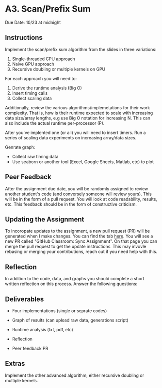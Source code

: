 # A3. Scan/Prefix Sum

Due Date: 10/23 at midnight

## Instructions

Implement the scan/prefix sum algorithm from the slides in three variations:

1. Single-threaded CPU approach
2. Naive GPU approach
3. Recursive doubling or multiple kernels on GPU

For each approach you will need to:

1. Derive the runtime analysis (Big O)
2. Insert timing calls
3. Collect scaling data

Additionally, review the various algorithms/implemetations for their
work complexity. That is, how is their runtime expected to scale with
increasing data size/array lengths, e.g use Big O notation for increasing N.
This can also include the actual runtime per-processor (P).

After you've implented one (or all)
you will need to insert timers.
Run a series of scaling data experiments on increasing array/data sizes.

Genrate graph:
- Collect raw timing data
- Use seaborn or another tool (Excel, Google Sheets, Matlab, etc) to plot

## Peer Feedback

After the assignment due date, you will be randomly assigned to review another
student's code (and conversely someone will review yours).
This will be in the form of a
pull request.
You will
look at code readability, results, etc.
This feedback should be in the form of
constructive criticism.

## Updating the Assignment

To incoropate updates to the assignment, a new pull request (PR) will be
generated when I make changes.
You can find the tab [here](/pulls).
You will see a new PR called "GitHub Classroom: Sync Assignment".
On that page you can merge the pull request to get the update instructions.
This may invovle rebasing or merging your contributions, reach out
if you need help with this.

## Reflection

In addition to the code, data, and graphs you should complete a short
written reflection on this process.
Answer the following questions:

## Deliverables

* Four implementations (single or seprate codes)
* Graph of results (can upload raw data, generations script)
* Runtime analysis (txt, pdf, etc)
* Reflection

* Peer feedback PR

## Extras

Implement the other advanced algorithm, either recursive doubling or
multiple kernels.
